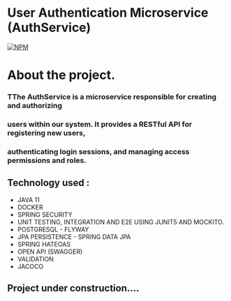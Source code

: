 # User Authentication Microservice (AuthService)

[![NPM](https://img.shields.io/npm/l/react)](https://github.com/JoelMaciel/Product-Catalog/blob/readm/LICENCE)

# About the project.

### TThe AuthService is a microservice responsible for creating and authorizing
###  users within our system. It provides a RESTful API for registering new users,
### authenticating login sessions, and managing access permissions and roles.

## Technology used :
-  JAVA 11
-  DOCKER
-  SPRING SECURITY
-  UNIT TESTING, INTEGRATION AND E2E USING JUNIT5 AND MOCKITO.
-  POSTGRESQL - FLYWAY
-  JPA PERSISTENCE - SPRING DATA JPA
-  SPRING HATEOAS
-  OPEN API (SWAGGER)
-  VALIDATION
-  JACOCO


## Project under construction....
